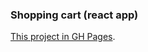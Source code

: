 ### Shopping cart (react app)

[This project in GH Pages](https://tatianawansiedler.github.io/shop_cart_react/).
